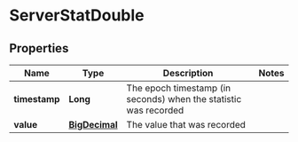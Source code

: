 
# ServerStatDouble

## Properties
Name | Type | Description | Notes
------------ | ------------- | ------------- | -------------
**timestamp** | **Long** | The epoch timestamp (in seconds) when the statistic was recorded | 
**value** | [**BigDecimal**](BigDecimal.md) | The value that was recorded | 



